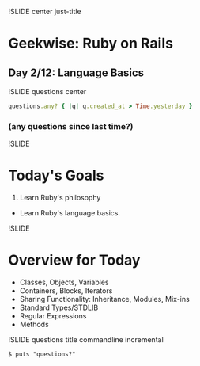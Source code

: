 !SLIDE center just-title
# Geekwise: Ruby on Rails

## Day 2/12: Language Basics

!SLIDE questions center

```ruby
questions.any? { |q| q.created_at > Time.yesterday }
```

### (any questions since last time?)

!SLIDE
# Today's Goals

1. Learn Ruby's philosophy
+ Learn Ruby's language basics.

!SLIDE
# Overview for Today

* Classes, Objects, Variables
* Containers, Blocks, Iterators
* Sharing Functionality: Inheritance, Modules, Mix-ins
* Standard Types/STDLIB
* Regular Expressions
* Methods


!SLIDE questions title commandline incremental

```
$ puts "questions?"
```

